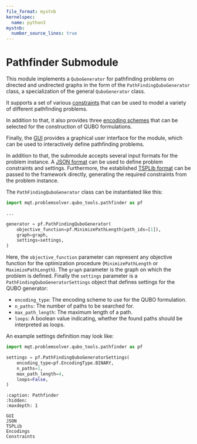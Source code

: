 ```yaml
---
file_format: mystnb
kernelspec:
  name: python3
mystnb:
  number_source_lines: true
---
```


# Pathfinder Submodule

This module implements a `QuboGenerator` for pathfinding problems on directed and undirected graphs in the form of the `PathFindingQuboGenerator` class, a specialization of the general `QuboGenerator` class.

It supports a set of various [constraints](Constraints) that can be used to model a variety of different pathfinding problems.

In addition to that, it also provides three [encoding schemes](Encodings) that can be selected for the construction of QUBO formulations.

Finally, the [GUI](GUI) provides a graphical user interface for the module, which can be used to interactively define pathfinding problems.

In addition to that, the submodule accepts several input formats for the problem instance. A [JSON format](JSON) can be used to define problem constraints and settings. Furthermore, the established [TSPLib format](TSPLib) can be passed to the framework directly, generating the required constraints from the problem instance.

The `PathFindingQuboGenerator` class can be instantiated like this:

```python
import mqt.problemsolver.qubo_tools.pathfinder as pf

...

generator = pf.PathFindingQuboGenerator(
    objective_function=pf.MinimizePathLength(path_ids=[1]),
    graph=graph,
    settings=settings,
)
```

Here, the `objective_function` parameter can represent any objective function for the optimization procedure (`MinimizePathLength` or `MaximizePathLength`). The `graph` parameter is the graph on which the problem is defined. Finally the `settings` parameter is a `PathFindingQuboGeneratorSettings` object that defines settings for the QUBO generator:

- `encoding_type`: The encoding scheme to use for the QUBO formulation.
- `n_paths`: The number of paths to be searched for.
- `max_path_length`: The maximum length of a path.
- `loops`: A boolean value indicating, whether the found paths should be interpreted as loops.

An example settings definition may look like:

```python
import mqt.problemsolver.qubo_tools.pathfinder as pf

settings = pf.PathFindingQuboGeneratorSettings(
    encoding_type=pf.EncodingType.BINARY,
    n_paths=1,
    max_path_length=4,
    loops=False,
)
```

```{toctree}
:caption: Pathfinder
:hidden:
:maxdepth: 1

GUI
JSON
TSPLib
Encodings
Constraints
```
